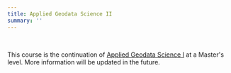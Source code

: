 ```yaml
---
title: Applied Geodata Science II
summary: ''
---
```


<br>

This course is the continuation of [Applied Geodata Science I](https://geco-group.org/teaching/agds1) at a Master's level. More information will be updated in the future.